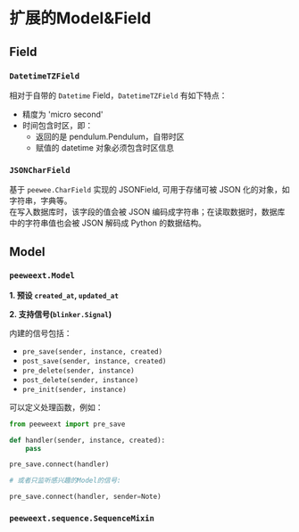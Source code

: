 # 扩展的Model&Field

## Field

### `DatetimeTZField`

相对于自带的 `Datetime` Field，`DatetimeTZField` 有如下特点：

- 精度为 'micro second'
- 时间包含时区，即：
    - 返回的是 pendulum.Pendulum，自带时区
    - 赋值的 datetime 对象必须包含时区信息

### `JSONCharField`
基于 `peewee.CharField` 实现的 JSONField, 可用于存储可被 JSON 化的对象，如字符串，字典等。  
在写入数据库时，该字段的值会被 JSON 编码成字符串；在读取数据时，数据库中的字符串值也会被 JSON 解码成 Python 的数据结构。

## Model

### `peeweext.Model`

**1. 预设 `created_at`, `updated_at`**

**2. 支持信号(`blinker.Signal`)**

内建的信号包括：

- `pre_save(sender, instance, created)`
- `post_save(sender, instance, created)`
- `pre_delete(sender, instance)`
- `post_delete(sender, instance)`
- `pre_init(sender, instance)`

可以定义处理函数，例如：

```python
from peeweext import pre_save

def handler(sender, instance, created):
    pass

pre_save.connect(handler)

# 或者只监听感兴趣的Model的信号:

pre_save.connect(handler, sender=Note)
```


### `peeweext.sequence.SequenceMixin`
